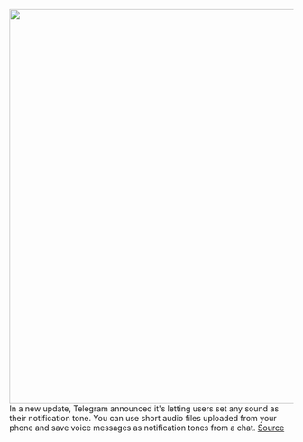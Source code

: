 <img src='https://cdn.vox-cdn.com/thumbor/Wjuyb9B5mpWndY-6J_6DOjSDLL0=/0x0:2040x1360/1200x800/filters:focal(857x517:1183x843)/cdn.vox-cdn.com/uploads/chorus_image/image/70763016/acastro_180417_1777_telegram_0001.0.jpg' width='700px' /><br/>
In a new update, Telegram announced it's letting users set any sound as their notification tone. You can use short audio files uploaded from your phone and save voice messages as notification tones from a chat.
<a href='https://www.theverge.com/2022/4/18/23030356/telegram-messaging-app-set-any-sound-notifications-update'> Source <a/>